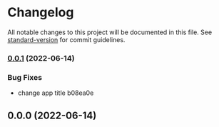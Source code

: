 # Changelog

All notable changes to this project will be documented in this file. See [standard-version](https://github.com/conventional-changelog/standard-version) for commit guidelines.

### [0.0.1](///compare/v0.0.0...v0.0.1) (2022-06-14)


### Bug Fixes

* change app title b08ea0e

## 0.0.0 (2022-06-14)
